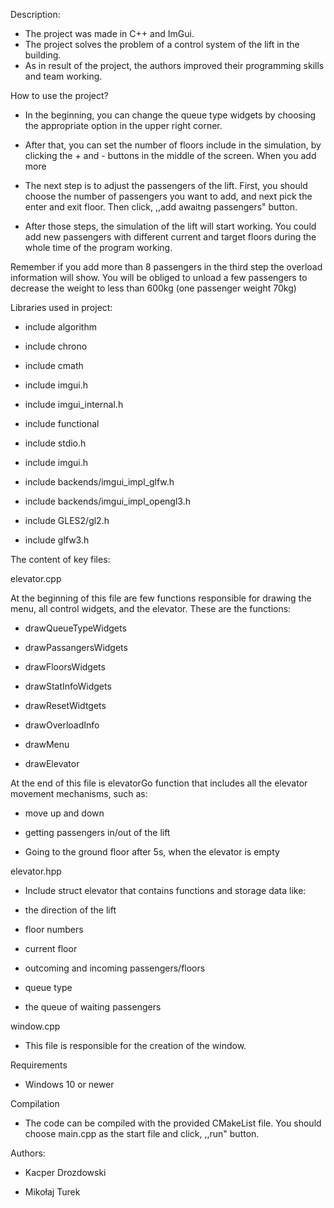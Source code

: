 Description:

- The project was made in C++ and ImGui.
- The project solves the problem of a control system of the lift in the building.
- As in result of the project, the authors improved their programming skills and team working.

How to use the project?

- In the beginning, you can change the queue type widgets by choosing the appropriate option in the upper right corner.

- After that, you can set the number of floors include in the simulation, by clicking the + and - buttons in the middle of the screen. When you add more

- The next step is to adjust the passengers of the lift. First, you should choose the number of passengers you want to add, and next pick the enter and exit floor. Then click, ,,add awaitng passengers" button.

- After those steps, the simulation of the lift will start working. You could add new passengers with different current and target floors during the whole time of the program working.

Remember if you add more than 8 passengers in the third step the overload information will show. You will be obliged to unload a few passengers to decrease the weight to less than 600kg (one passenger weight 70kg)

Libraries used in project:

- include algorithm

- include chrono

- include cmath

- include imgui.h

- include imgui_internal.h

- include functional

- include stdio.h

- include imgui.h

- include backends/imgui_impl_glfw.h

- include backends/imgui_impl_opengl3.h

- include GLES2/gl2.h

- include glfw3.h

The content of key files:

elevator.cpp

At the beginning of this file are few functions responsible for drawing the menu, all control widgets, and the elevator. These are the functions:

- drawQueueTypeWidgets

- drawPassangersWidgets

- drawFloorsWidgets

- drawStatInfoWidgets

- drawResetWidtgets

- drawOverloadInfo

- drawMenu

- drawElevator

At the end of this file is elevatorGo function that includes all the elevator movement mechanisms, such as:

- move up and down

- getting passengers in/out of the lift

- Going to the ground floor after 5s, when the elevator is empty

elevator.hpp

- Include struct elevator that contains functions and storage data like:

- the direction of the lift

- floor numbers

- current floor

- outcoming and incoming passengers/floors

- queue type

- the queue of waiting passengers


window.cpp
- This file is responsible for the creation of the window.

Requirements

- Windows 10 or newer


Compilation
- The code can be compiled with the provided CMakeList file. You should choose main.cpp as the start file and click, ,,run" button.

Authors:

- Kacper Drozdowski

- Mikołaj Turek
